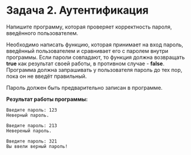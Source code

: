 # Задача 2. Аутентификация


Напишите программу, которая проверяет корректность пароля, введённого пользователем.

Необходимо написать функцию, которая принимает на вход пароль, введённый пользователем и сравнивает его с паролем внутри программы. Если пароли совпадают, то функция должна возвращать **true** как результат своей работы, в противном случае - **false**.
Программа должна запрашивать у пользователя пароль до тех пор, пока он не введёт правильный.

Пароль должен быть предварительно записан в программе.



**Результат работы программы:**
```
Введите пароль: 123
Неверный пароль.

Введите пароль: 213
Невереный пароль.

Введите пароль: 321
Вы ввели верный пароль!
```
